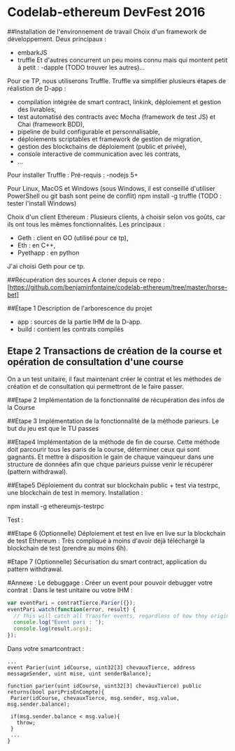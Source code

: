 # Codelab-ethereum DevFest 2O16

##Installation de l'environnement de travail
Choix d'un framework de développement.
Deux principaux :
- embarkJS
- truffle
Et d'autres concurrent un peu moins connu mais qui montent petit à petit :
-dapple
(TODO trouver les autres)...

Pour ce TP, nous utiliserons Truffle.
Truffle va simplifier plusieurs étapes de réalistion de D-app :
- compilation intégrée de smart contract, linkink, déploiement et gestion des livrables,
- test automatisé des contracts avec Mocha (framework de test JS) et Chai (framework BDD),
- pipeline de build configurable et personnalisable,
- déploiements scriptables et framework de gestion de migration,
- gestion des blockchains de déploiement (public et privée),
- console interactive de communication avec les contrats,
- ...

Pour installer Truffle :
Pré-requis :
-nodejs 5+

Pour Linux, MacOS et Windows
(sous Windows, il est conseillé d'utiliser PowerShell ou git bash sont peine de conflit)
npm install -g truffle
(TODO : tester l'install Windows)

Choix d'un client Ethereum :
Plusieurs clients, à choisir selon vos goûts, car ils ont tous les mêmes fonctionnalités. Les principaux :
- Geth : client en GO (utilisé pour ce tp),
- Eth : en C++,
- Pyethapp : en python

J'ai choisi Geth pour ce tp.


##Récupération des sources
A cloner depuis ce repo : [https://github.com/benjaminfontaine/codelab-ethereum/tree/master/horse-bet]

##Etape 1
Description de l'arborescence du projet
- app : sources de la partie IHM de la D-app.
- build : contient les contrats compilés

## Etape 2 Transactions de création de la course et opération de consultation d'une course
On a un test unitaire, il faut maintenant créer le contrat et les méthodes de création et de consultation qui permettront de le faire passer.



##Etape 2
Implémentation de la fonctionnalité de récupération des infos de la Course

##Etape 3
Implémentation de la fonctionnalité de la méthode parieurs.
Le but du jeu est que le TU passes

##Etape4
Implémentation de la méthode de fin de course.
Cette méthode doit parcourir tous les paris de la course, déterminer ceux qui sont gagnants.
Et mettre à disposition le gain de chaque vainqueur dans une structure de données afin que chque parieurs puisse venir le récupérer (pattern withdrawal).

##Etape5
Déploiement du contrat sur blockchain public + test via testrpc, une blockchain de test in memory.
Installation :

npm install -g ethereumjs-testrpc


Test :

##Etape 6 (Optionnelle)
Déploiement et test en live en live sur la blockchain de test Ethereum :
Très compliqué à moins d'avoir déjà téléchargé la blockchain de test (prendre au moins 6h).


#Etape 7 (Optionnelle)
Sécurisation du smart contract, application du pattern withdrawal.


#Annexe : Le debuggage :
Créer un event pour pouvoir debugger votre contrat :
Dans le test unitaire ou votre IHM :
```javascript
var eventPari = contratTierce.Parier({});
eventPari.watch(function(error, result) {
  // This will catch all Transfer events, regardless of how they originated.
  console.log("Event pari : ");
  console.log(result.args);
});
```

Dans votre smartcontract :
```
...
event Parier(uint idCourse, uint32[3] chevauxTierce, address messageSender, uint mise, uint senderBalance);

function parier(uint idCourse, uint32[3] chevauxTierce) public returns(bool pariPrisEnCompte){
 Parier(idCourse, chevauxTierce, msg.sender, msg.value, msg.sender.balance);

 if(msg.sender.balance < msg.value){
   throw;
 }
 ...
}
```
